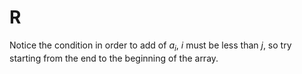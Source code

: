 # R

Notice the condition in order to add of $a_i$, $i$ must be less than $j$, so try starting from the end to the beginning of the array.
